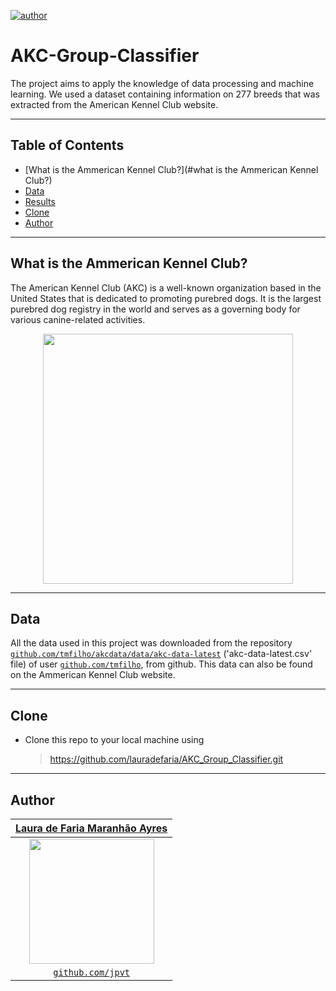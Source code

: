 [![author](https://img.shields.io/badge/author-lauradefaria-purple.svg)](https://github.com/lauradefaria)

# AKC-Group-Classifier
The project aims to apply the knowledge of data processing and machine learning. We used a dataset containing information on 277 breeds that was extracted from the American Kennel Club website.

---

## Table of Contents
- [What is the Ammerican Kennel Club?](#what is the Ammerican Kennel Club?)
- [Data](#data)
- [Results](#results)
- [Clone](#clone)
- [Author](#author)

---

## What is the Ammerican Kennel Club?

The American Kennel Club (AKC) is a well-known organization based in the United States that is dedicated to promoting purebred dogs. It is the largest purebred dog registry in the world and serves as a governing body for various canine-related activities.

<p align="center">
    <img src="https://www.akc.org/wp-content/uploads/2020/06/Irish-Red-and-White-Setter-puppy.jpg" width="400">
</p>

---

## Data

All the data used in this project was downloaded from the repository <a href="akcdata" target="_blank">`github.com/tmfilho/akcdata/data/akc-data-latest`</a> ('akc-data-latest.csv' file) of user <a href="'tmfilho'" target="_blank">`github.com/tmfilho`</a>, from github. This data can also be found on the Ammerican Kennel Club website.

---

## Clone

- Clone this repo to your local machine using
    > https://github.com/lauradefaria/AKC_Group_Classifier.git

---
## Author

|<a href="https://www.linkedin.com/in/lauradefaria/" target="_blank">**Laura de Faria Maranhão Ayres**</a> |
|:-----------------------------------------------------------------------------------------:|
|                   <img src="imgs/laura.png" width="200px"> </img>                            |           
|               <a href="http://github.com/lauradefaria" target="_blank">`github.com/jpvt`</a>      | 
